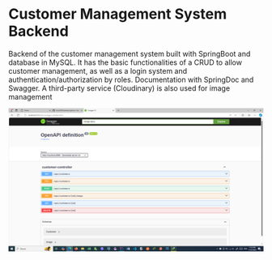 # Customer Management System Backend
Backend of the customer management system built with SpringBoot and database in MySQL. It has the basic functionalities of a CRUD to allow customer management, as well as a login system and authentication/authorization by roles. Documentation with SpringDoc and Swagger. A third-party service (Cloudinary) is also used for image management


<img src="Captura de pantalla (41).png">
